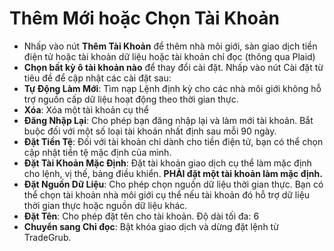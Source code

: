 # **Thêm Mới hoặc Chọn Tài Khoản**

- Nhấp vào nút **Thêm Tài Khoản** để thêm nhà môi giới, sàn giao dịch tiền điện tử hoặc tài khoản dữ liệu hoặc tài khoản chỉ đọc (thông qua Plaid)
- **Chọn bất kỳ ô tài khoản nào** để thay đổi cài đặt. Nhấp vào nút Cài đặt từ tiêu đề để cập nhật các cài đặt sau:
- **Tự Động Làm Mới**: Tìm nạp Lệnh định kỳ cho các nhà môi giới không hỗ trợ nguồn cấp dữ liệu hoạt động theo thời gian thực.
- **Xóa**: Xóa một tài khoản cụ thể
- **Đăng Nhập Lại**: Cho phép bạn đăng nhập lại và làm mới tài khoản. Bắt buộc đối với một số loại tài khoản nhất định sau mỗi 90 ngày.
- **Đặt Tiền Tệ**: Đối với tài khoản chỉ dành cho tiền điện tử, bạn có thể chọn cập nhật tiền tệ mặc định của mình.
- **Đặt Tài Khoản Mặc Định**: Đặt tài khoản giao dịch cụ thể làm mặc định cho lệnh, vị thế, bảng điều khiển. **PHẢI đặt một tài khoản làm mặc định.**
- **Đặt Nguồn Dữ Liệu**: Cho phép chọn nguồn dữ liệu thời gian thực. Bạn có thể chọn tài khoản nhà môi giới cụ thể nếu tài khoản đó hỗ trợ dữ liệu thời gian thực hoặc nguồn dữ liệu khác.
- **Đặt Tên**: Cho phép đặt tên cho tài khoản. Độ dài tối đa: 6
- **Chuyển sang Chỉ đọc**: Bật khóa giao dịch và dừng đặt lệnh từ TradeGrub.
